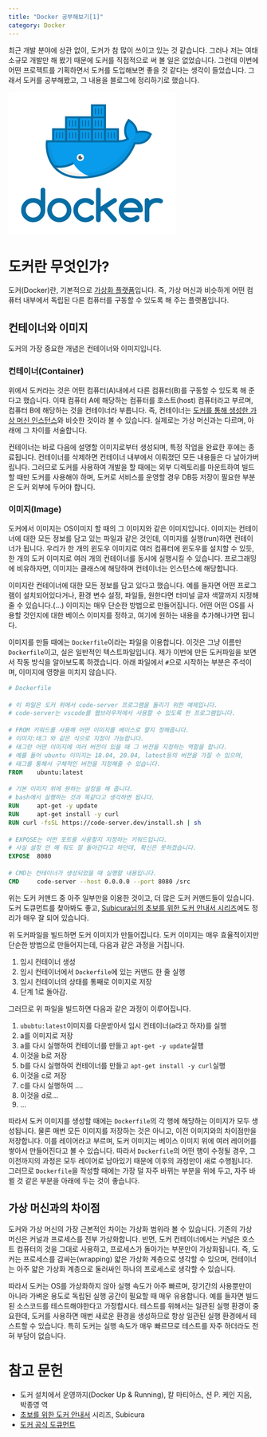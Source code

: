 ```yaml
---
title: "Docker 공부해보기[1]"
category: Docker
---
```

최근 개발 분야에 상관 없이, 도커가 참 많이 쓰이고 있는 것 같습니다. 그러나 저는 여태 소규모 개발만 해 봤기 때문에 도커를 직접적으로 써 볼 일은 없었습니다. 그런데 이번에 어떤 프로젝트를 기획하면서 도커를 도입해보면 좋을 것 같다는 생각이 들었습니다. 그래서 도커를 공부해봤고, 그 내용을 블로그에 정리하기로 했습니다.

![Empowering App Development for Developers | Docker](docker_facebook_share.png)

# 도커란 무엇인가?

도커(Docker)란, 기본적으로 <u>가상화 플랫폼</u>입니다. 즉, 가상 머신과 비슷하게 어떤 컴퓨터 내부에서 독립된 다른 컴퓨터를 구동할 수 있도록 해 주는 플랫폼입니다.

## 컨테이너와 이미지

도커의 가장 중요한 개념은 컨테이너와 이미지입니다.

### 컨테이너(Container)

위에서 도커라는 것은 어떤 컴퓨터(A)내에서 다른 컴퓨터(B)를 구동할 수 있도록 해 준다고 했습니다. 이때 컴퓨터 A에 해당하는 컴퓨터를 호스트(host) 컴퓨터라고 부르며, 컴퓨터 B에 해당하는 것을 컨테이너라 부릅니다. 즉, 컨테이너는 <u>도커를 통해 생성한 가상 머신 인스턴스</u>와 비슷한 것이라 볼 수 있습니다. 실제로는 가상 머신과는 다르며, 아래에 그 차이를 서술합니다.

컨테이너는 바로 다음에 설명할 이미지로부터 생성되며, 특정 작업을 완료한 후에는 종료됩니다. 컨테이너를 삭제하면 컨테이너 내부에서 이뤄졌던 모든 내용들은 다 날아가버립니다. 그러므로 도커를 사용하여 개발을 할 때에는 외부 디렉토리를 마운트하여 빌드할 때만 도커를 사용해야 하며, 도커로 서비스를 운영할 경우 DB등 저장이 필요한 부분은 도커 외부에 두어야 합니다.

### 이미지(Image)

도커에서 이미지는 OS이미지 할 때의 그 이미지와 같은 이미지입니다. 이미지는 컨테이너에 대한 모든 정보를 담고 있는 파일과 같은 것인데, 이미지를 실행(run)하면 컨테이너가 됩니다. 우리가 한 개의 윈도우 이미지로 여러 컴퓨터에 윈도우를 설치할 수 있듯, 한 개의 도커 이미지로 여러 개의 컨테이너를 동시에 실행시킬 수 있습니다. 프로그래밍에 비유하자면, 이미지는 클래스에 해당하며 컨테이너는 인스턴스에 해당합니다.

이미지란 컨테이너에 대한 모든 정보를 담고 있다고 했습니다. 예를 들자면 어떤 프로그램이 설치되어있다거나, 환경 변수 설정, 파일들, 원한다면 터미널 글자 색깔까지 지정해줄 수 있습니다.(...) 이미지는 매우 단순한 방법으로 만들어집니다. 어떤 어떤 OS를 사용할 것인지에 대한 베이스 이미지를 정하고, 여기에 원하는 내용을 추가해나가면 됩니다.

이미지를 만들 때에는 `Dockerfile`이라는 파일을 이용합니다. 이것은 그냥 이름만 `Dockerfile`이고, 실은 일반적인 텍스트파일입니다. 제가 이번에 만든 도커파일을 보면서 작동 방식을 알아보도록 하겠습니다. 아래 파일에서 `#`으로 시작하는 부분은 주석이며, 이미지에 영향을 미치지 않습니다.

```dockerfile
# Dockerfile

# 이 파일은 도커 위에서 code-server 프로그램을 돌리기 위한 예제입니다.
# code-server는 vscode를 웹브라우저에서 사용할 수 있도록 한 프로그램입니다.

# FROM 키워드를 사용해 어떤 이미지를 베이스로 할지 정해줍니다.
# 이미지:태그 와 같은 식으로 지정이 가능합니다.
# 태그란 어떤 이미지에 여러 버전이 있을 때 그 버전을 지정하는 역할을 합니다.
# 예를 들어 ubuntu 이미지는 18.04, 20.04, latest등의 버전을 가질 수 있으며,
# 태그를 통해서 구체적인 버전을 지정해줄 수 있습니다.
FROM 	ubuntu:latest

# 기본 이미지 위에 원하는 설정을 해 줍니다.
# bash에서 실행하는 것과 똑같다고 생각하면 됩니다.
RUN 	apt-get -y update
RUN 	apt-get install -y curl
RUN	curl -fsSL https://code-server.dev/install.sh | sh

# EXPOSE는 어떤 포트를 사용할지 지정하는 키워드입니다.
# 사실 설정 안 해 줘도 잘 돌아간다고 하던데, 확신은 못하겠습니다.
EXPOSE 	8080 

# CMD는 컨테이너가 생성되었을 때 실행할 내용입니다.
CMD 	code-server --host 0.0.0.0 --port 8080 /src
```

위는 도커 커맨드 중 아주 일부만을 이용한 것이고, 더 많은 도커 커맨드들이 있습니다. 도커 도큐먼트를 찾아봐도 좋고, [Subicura님의 초보를 위한 도커 안내서 시리즈](https://subicura.com/2017/02/10/docker-guide-for-beginners-create-image-and-deploy.html)에도 정리가 매우 잘 되어 있습니다.

위 도커파일을 빌드하면 도커 이미지가 만들어집니다. 도커 이미지는 매우 효율적이지만 단순한 방법으로 만들어지는데, 다음과 같은 과정을 거칩니다.

1. 임시 컨테이너 생성
2. 임시 컨테이너에서 `Dockerfile`에 있는 커맨드 한 줄 실행
3. 임시 컨테이너의 상태를 통째로 이미지로 저장
4. 단계 1로 돌아감.

그러므로 위 파일을 빌드하면 다음과 같은 과정이 이루어집니다.

1. `ububtu:latest`이미지를 다운받아서 임시 컨테이너(a라고 하자)를 실행
2. a를 이미지로 저장
3. a를 다시 실행하여 컨테이너를 만들고 `apt-get -y update`실행
4. 이것을 b로 저장
5. b를 다시 실행하여 컨테이너를 만들고 `apt-get install -y curl`실행
6. 이것을 c로 저장
7. c를 다시 실행하여 ....
8. 이것을 d로...
9. ...

따라서 도커 이미지를 생성할 때에는 `Dockerfile`의 각 행에 해당하는 이미지가 모두 생성됩니다. 물론 매번 모든 이미지를 저장하는 것은 아니고, 이전 이미지와의 차이점만을 저장합니다. 이를 레이어라고 부르며, 도커 이미지는 베이스 이미지 위에 여러 레이어를 쌓아서 만들어진다고 볼 수 있습니다. 따라서 `Dockerfile`의 어떤 행이 수정될 경우, 그 이전까지의 과정은 모두 레이어로 남아있기 때문에 이후의 과정만이 새로 수행됩니다. 그러므로 `Dockerfile`을 작성할 때에는 가장 덜 자주 바뀌는 부분을 위에 두고, 자주 바뀔 것 같은 부분을 아래에 두는 것이 좋습니다.

## 가상 머신과의 차이점

도커와 가상 머신의 가장 근본적인 차이는 가상화 범위라 볼 수 있습니다. 기존의 가상 머신은 커널과 프로세스를 전부 가상화합니다. 반면, 도커 컨테이너에서는 커널은 호스트 컴퓨터의 것을 그대로 사용하고, 프로세스가 돌아가는 부분만이 가상화됩니다. 즉, 도커는 프로세스를 감싸는(wrapping) 얇은 가상화 계층으로 생각할 수 있으며, 컨테이너는 아주 얇은 가상화 계층으로 둘러싸인 하나의 프로세스로 생각할 수 있습니다.

따라서 도커는 OS를 가상화하지 않아 실행 속도가 아주 빠르며, 장기간의 사용뿐만이 아니라 가벼운 용도로 독립된 실행 공간이 필요할 때 매우 유용합니다. 예를 들자면 빌드된 소스코드를 테스트해야한다고 가정합시다. 테스트를 위해서는 일관된 실행 환경이 중요한데, 도커를 사용하면 매번 새로운 환경을 생성하므로 항상 일관된 실행 환경에서 테스트할 수 있습니다. 특히 도커는 실행 속도가 매우 빠르므로 테스트를 자주 하더라도 전혀 부담이 없습니다.

# 참고 문헌

- 도커 설치에서 운영까지(Docker Up & Running), 칼 마티아스, 션 P. 케인 지음, 박종영 역
- [초보를 위한 도커 안내서](https://subicura.com/2017/01/19/docker-guide-for-beginners-1.html) 시리즈, Subicura
- [도커 공식 도큐먼트](https://docs.docker.com/)